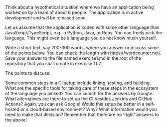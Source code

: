 Think about a hypothetical situation where we have an application being worked on by a team of about 6 people. The application is in active development and will be released soon.

Let us assume that the application is coded with some other language than JavaScript/TypeScript, e.g. in Python, Java, or Ruby. You can freely pick the language. This might even be a language you do not know much yourself.

Write a short text, say 200-300 words, where you answer or discuss some of the points below. You can check the length with https://wordcounter.net/. Save your answer to the file named exercise1.md in the root of the repository that you shall create in exercise 11.2.

The points to discuss:

Some common steps in a CI setup include linting, testing, and building. What are the specific tools for taking care of these steps in the ecosystem of the language you picked? You can search for the answers by Google.
What alternatives are there to set up the CI besides Jenkins and GitHub Actions? Again, you can ask Google!
Would this setup be better in a self-hosted or a cloud-based environment? Why? What information would you need to make that decision?
Remember that there are no 'right' answers to the above!
